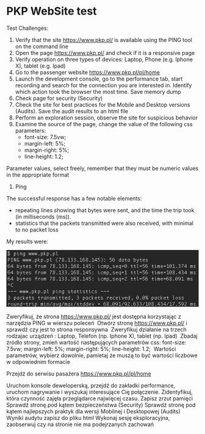 # PKP WebSite test

Test Challenges:
1. Verify that the site https://www.pkp.pl/ is available using the PING tool on the command line 
2. Open the page https://www.pkp.pl/ and check if it is a responsive page
3. Verify operation on three types of devices: Laptop, Phone (e.g. Iphone X), tablet (e.g.
Ipad) 
4. Go to the passenger website https://www.pkp.pl/pl/home
5. Launch the development console, go to the performance tab, start recording and search for the connection you are interested in. Identify which action took the browser the most time. Save memory dump
6. Check page for security (Security)
7. Check the site for best practices for the Mobile and Desktop versions (Audits). Save the audit results to an html file
8. Perform an exploration session, observe the site for suspicious behavior
9. Examine the source of the page, change the value of the following css parameters:
    - font-size: 7.5vw;
    - margin-left: 5%;
    - margin-right: 5%;
    - line-height: 1.2;
    
Parameter values, select freely, remember that they must be numeric values ​​in the appropriate format

1. Ping

The successful response has a few notable elements:
- repeating lines showing that bytes were sent, and the time the trip took (in milliseconds (ms)).
- statistics that the packets transmitted were also received, with minimal to no packet loss

My results were:

![](https://github.com/kkowalRepository/kkowal_portfolio/blob/master/Manual%20Testing/PKPWebSiteTest/images/pingTest.png)










Zweryfikuj, że strona https://www.pkp.pl/ jest dostępna korzystając z narzędzia PING w wierszu poleceń  Otwórz stronę https://www.pkp.pl/ i sprawdź czy jest to strona responsywna 
Zweryfikuj działanie na trzech rodzajac urządzeń : Laptop, Telefon (np. Iphone X), tablet (np. 
Ipad)  Zbadaj źródło strony, zmień wartość następujących parametrów css:
    font-size: 7.5vw;
    margin-left: 5%;
    margin-right: 5%;
    line-height: 1.2;
 Wartości parametrów, wybierz dowolnie, pamietaj że muszą to być wartości liczbowe w odpowiednim formacie 

Przejdź do serwisu pasażera https://www.pkp.pl/pl/home

Uruchom konsole deweloperską, przejdź do zakładki performance, uruchom nagrywanie i wyszukaj interesujące Cię połączenie. Zidentyfikuj, która czynność zajęła przeglądarce najwięcej czasu. Zapisz zrzut pamięci
Sprawdź stronę pod kątem bezpieczeństwa (Security)
Sprawdź stronę pod kątem najlepszych praktyk dla wersji Mobilnej i Desktopowej (Audits)
Wyniki audytu zapisz do pliku html 
Wykonaj sesję eksploracyjna, zaobserwuj czy na stronie nie ma podejrzanych zachowań